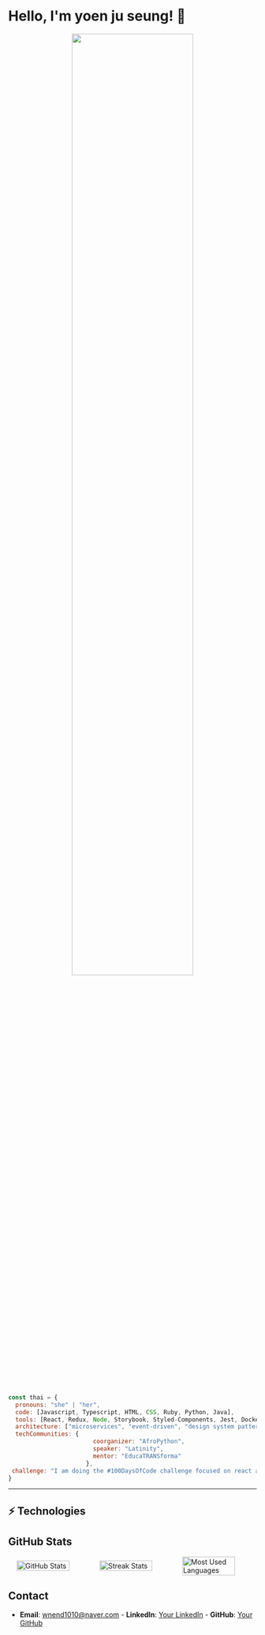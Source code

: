 # Hello, I'm yoen ju seung! 👋

<div align="center">
<img src="https://readme-typing-svg.demolab.com?font=Inconsolata&weight=500&size=50&duration=4000&pause=300&color=A7A459&center=true&vCenter=true&multiline=true&repeat=false&random=false&width=1300&height=140&lines=Hello+hello;I'm+Ing%2C+a+tech+goblin+and+magical+girl+wannabe+%E2%9C%A9" width="70%" />
<br><br>
</div>

```javascript
const thai = {
  pronouns: "she" | "her",
  code: [Javascript, Typescript, HTML, CSS, Ruby, Python, Java],
  tools: [React, Redux, Node, Storybook, Styled-Components, Jest, Docker],
  architecture: ["microservices", "event-driven", "design system pattern"],
  techCommunities: {
                        coorganizer: "AfroPython",
                        speaker: "Latinity",
                        mentor: "EducaTRANSforma"
                      },
 challenge: "I am doing the #100DaysOfCode challenge focused on react and typescript"
}
```

<hr>

## ⚡ Technologies

## GitHub Stats

<div style="display: flex; justify-content: space-between; align-items: center;">

  <!-- GitHub Stats -->
  <div style="flex: 1; display: flex; justify-content: center;">
    <img src="https://github-readme-stats.vercel.app/api?username=duswntmd&show_icons=true&count_private=true&include_all_commits=true&theme=default" alt="GitHub Stats" style="width: 80%; height: auto;"/>
  </div>

  <!-- Streak Stats -->
  <div style="flex: 1; display: flex; justify-content: center;">
    <img src="https://github-readme-streak-stats.herokuapp.com/?user=duswntmd&theme=default" alt="Streak Stats" style="width: 80%; height: auto;"/>
  </div>

  <!-- Most Used Languages -->
  <div style="flex: 1; display: flex; justify-content: center;">
    <img src="https://github-readme-stats.vercel.app/api/top-langs/?username=duswntmd&layout=compact&theme=default" alt="Most Used Languages" style="width: 80%; height: auto;"/>
  </div>

</div>

## Contact
- **Email**: wnend1010@naver.com - **LinkedIn**: [Your LinkedIn](https://www.linkedin.com/in/yourprofile) - **GitHub**: [Your GitHub](https://github.com/yourprofile)


